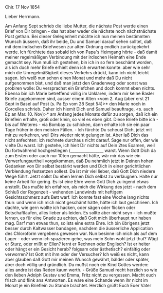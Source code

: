  Chir. 17 Nov 1854

Lieber Herrmann.

Am Anfang Sept schrieb die liebe Mutter, die nächste Post werde einen Brief von Dir bringen - das hat aber weder die nächste noch nächstnächste Post gethan. Bei dieser Gelegenheit möchte ich nun meinen bestimmten Wunsch äussern, daß ihr beide, Du und Samuel darauf sehen solltet, daß mit dem indischen Briefwesen zur alten Ordnung endlich zurückgekehrt werde. Ich fürchtete das sobald ich von Papa's Heimgang hörte - daß damit meiner regelmäßigen Verbindung mit der irdischen Heimath eine Ende gemacht sey. Nun muß ich gestehen, bin ich in so fern beschämt worden, als ich doch mehr Briefe erhielt denn ich erwarten konnte: aber wie sehr mich die Unregelmäßigkeit dieses Verkehrs drückt, kann ich nicht leicht sagen. Ich weiß nun schon einen Monat und mehr daß Du nicht aufgenommen bist, und daß man jetzt den Gnadenweg oder sonst was probiren wolle: Du versprachst ein Briefchen und doch kommt eben nichts. Ebenso bin ich Marie betreffend völlig im Unklaren, indem mir keine Basler Briefe zugekommen sind, ausser einem Alten <vom 2. Aug (aber erst 21 Sept in Basel auf Post (s. Pa Ep vom 28 Sept 54)>* den Marie noch in Corcelles schrieb. Daher ich hiemit Dich und Samuel beauftrage, <s. auch Ep an Mar. 10. Nov)>* am Anfang jedes Monats dafür zu sorgen, daß ich ein Brieflein erhalte, groß oder klein, so viel es eben gibt. Diese Briefe bitte ich - bis auf Weiteres - via Bombay zu schicken, dann erhalte ich sie ein paar Tage früher in den meisten Fällen. - Ich fürchte Du scheust Dich, jetzt mit mir zu verkehren, weil Dirs wieder nicht gelungen ist. Aber laß Dich das nicht anfechten: ich rechnete durchaus nicht darauf. Sage nur offen, der wie vielte Du warst. Ich gestehe, ich hielt Dir nichts auf Dein 2tes Examen, weil Du fortwährend hochgestiegen (_________________ warst. Wenn Gott Dich da zum Ersten oder auch nur 10ten gemacht hätte, wär mir das wie ein Verwerfungsurtheil vorgekommen, daß Du nehmlich jetzt in Deinen hohen Gedanken von Dir selbst bestärkt werden und Dich in einer gerichtlichen Verblendung festsetzen sollest. Da ist mir viel lieber, daß Gott Dich niedere Wege führt. Jetzt sollst Du eben lernen Dich selbst zu verläugnen. Halte nur keine Arbeit für gering. Es ist eine Ehre wenn Gott Dich zu irgend etwas anstellt. Das mußte ich erfahren, als mich die Wirkung des jetzt - nach dem Schluß der Regenzeit - wehenden Landwinds mit heftigem Gesichtsschmerz aufs Bett warf. Ich konnte fast eine Woche lang nichts thun: und wenn ich mich nicht geschämt hätte, hätte ich laut geschrieen. Ich dachte, wie gern wollte ich hacken, oder sägen oder flicken oder Botschaftlaufen, alles lieber als leiden. Es sollte aber nicht seyn - ich mußte lernen, es für eine Gnade zu achten, daß Gott mich überhaupt nur haben mag. Darf man etwas thun, so ists eine extra Ehre. Ich bin übrigens jetzt besser durch Kaltwasser bandagen, nachdem die äusserliche Application des Chloroform vergebens gewesen war. Nun besinne ich mich als auf dem Lager - oder wenn ich spazieren gehe, was mein Sohn wohl jetzt thut? Wägt er Sturz, oder mißt er Ellen? lernt er Rechnen oder Englisch? Ist er heiter oder hängt er ein Gesicht herab? folgsam oder ästhetisch? einfältig oder verworren? Ist Gott mit ihm oder der Versucher? Ich weiß es nicht, kann aber glauben daß Gott mir meinen Wunsch gewährt, bälder oder später, aber doch völlig und gründlich. Du mußst noch ein Kind Gottes werden: alles andre ist das Reden kaum werth. - Grüße Samuel recht herzlich so wie den lieben Adolph Gustav und Emma, Fritz nicht zu vergessen. Macht euch frisch und flink ans Antworten. Es wäre eine Schande wenn ihr nicht im Monat je ein Brieflein zu Stande brächtet.
 Herzlich grüßt Euch
 Euer Vater

